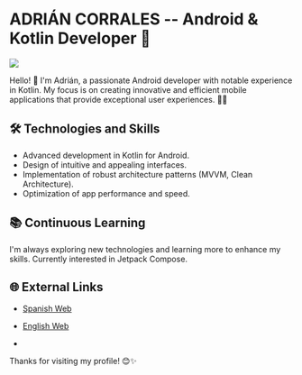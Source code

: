 # ADRIÁN CORRALES -- Android & Kotlin Developer 🚀

<img src="https://ibb.co/WVTfQH8">

Hello! 👋 I'm Adrián, a passionate Android developer with notable experience in Kotlin. My focus is on creating innovative and efficient mobile applications that provide exceptional user experiences. 📱✨

## 🛠 Technologies and Skills

- Advanced development in Kotlin for Android.
- Design of intuitive and appealing interfaces.
- Implementation of robust architecture patterns (MVVM, Clean Architecture).
- Optimization of app performance and speed.

## 📚 Continuous Learning

I'm always exploring new technologies and learning more to enhance my skills. Currently interested in Jetpack Compose.

## 🌐 External Links

- [Spanish Web](https://adriancor18.github.io/PaginaWeb/)
- [English Web](https://adriancor18.github.io/WebPage/)

- 
Thanks for visiting my profile! 😊✨

